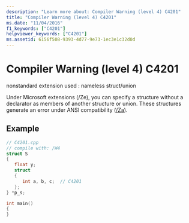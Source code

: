 ```yaml
---
description: "Learn more about: Compiler Warning (level 4) C4201"
title: "Compiler Warning (level 4) C4201"
ms.date: "11/04/2016"
f1_keywords: ["C4201"]
helpviewer_keywords: ["C4201"]
ms.assetid: 6156f508-9393-4d77-9e73-1ec3e1c32d0d
---
```

# Compiler Warning (level 4) C4201

nonstandard extension used : nameless struct/union

Under Microsoft extensions (/Ze), you can specify a structure without a declarator as members of another structure or union. These structures generate an error under ANSI compatibility ([/Za](../../build/reference/za-ze-disable-language-extensions.md)).

## Example

```cpp
// C4201.cpp
// compile with: /W4
struct S
{
   float y;
   struct
   {
      int a, b, c;  // C4201
   };
} *p_s;

int main()
{
}
```
